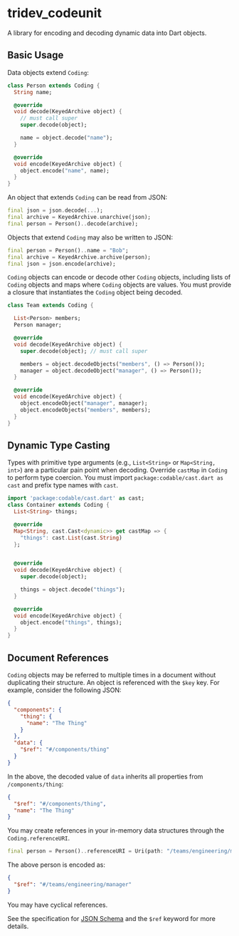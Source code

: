 # tridev_codeunit

A library for encoding and decoding dynamic data into Dart objects.

## Basic Usage

Data objects extend `Coding`:

```dart
class Person extends Coding {
  String name;

  @override
  void decode(KeyedArchive object) {
    // must call super
    super.decode(object);

    name = object.decode("name");
  }

  @override
  void encode(KeyedArchive object) {
    object.encode("name", name);
  }
}
```

An object that extends `Coding` can be read from JSON:

```dart
final json = json.decode(...);
final archive = KeyedArchive.unarchive(json);
final person = Person()..decode(archive);
```

Objects that extend `Coding` may also be written to JSON:

```dart
final person = Person()..name = "Bob";
final archive = KeyedArchive.archive(person);
final json = json.encode(archive);
```

`Coding` objects can encode or decode other `Coding` objects, including lists of `Coding` objects and maps where `Coding` objects are values. You must provide a closure that instantiates the `Coding` object being decoded.

```dart
class Team extends Coding {

  List<Person> members;
  Person manager;

  @override
  void decode(KeyedArchive object) {
    super.decode(object); // must call super

    members = object.decodeObjects("members", () => Person());
    manager = object.decodeObject("manager", () => Person());
  }

  @override
  void encode(KeyedArchive object) {
    object.encodeObject("manager", manager);
    object.encodeObjects("members", members);
  }
}
```

## Dynamic Type Casting

Types with primitive type arguments (e.g., `List<String>` or `Map<String, int>`) are a particular pain point when decoding. Override `castMap` in `Coding` to perform type coercion.
You must import `package:codable/cast.dart as cast` and prefix type names with `cast`.

```dart
import 'package:codable/cast.dart' as cast;
class Container extends Coding {
  List<String> things;

  @override
  Map<String, cast.Cast<dynamic>> get castMap => {
    "things": cast.List(cast.String)
  };


  @override
  void decode(KeyedArchive object) {
    super.decode(object);

    things = object.decode("things");
  }

  @override
  void encode(KeyedArchive object) {
    object.encode("things", things);
  }
}

```

## Document References

`Coding` objects may be referred to multiple times in a document without duplicating their structure. An object is referenced with the `$key` key.
For example, consider the following JSON:

```json
{
  "components": {
    "thing": {
      "name": "The Thing"
    }
  },
  "data": {
    "$ref": "#/components/thing"
  }
}
```

In the above, the decoded value of `data` inherits all properties from `/components/thing`:

```json
{
  "$ref": "#/components/thing",
  "name": "The Thing"
}
```

You may create references in your in-memory data structures through the `Coding.referenceURI`.

```dart
final person = Person()..referenceURI = Uri(path: "/teams/engineering/manager");
```

The above person is encoded as:

```json
{
  "$ref": "#/teams/engineering/manager"
}
```

You may have cyclical references.

See the specification for [JSON Schema](http://json-schema.org) and the `$ref` keyword for more details.
